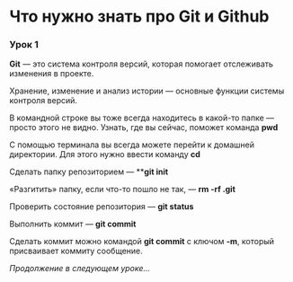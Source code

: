 # Что нужно знать про Git и Github

### Урок 1

**Git** — это система контроля версий, которая помогает отслеживать изменения в проекте.

Хранение, изменение и анализ истории — основные функции системы контроля версий.

В командной строке вы тоже всегда находитесь в какой-то папке — просто этого не видно. Узнать, где вы сейчас, поможет команда **pwd**

С помощью терминала вы всегда можете перейти к домашней директории. Для этого нужно ввести команду **cd**

Сделать папку репозиторием — ****git init**

«Разгитить» папку, если что-то пошло не так, — **rm -rf .git**

Проверить состояние репозитория — **git status**

Выполнить коммит — **git commit**

Сделать коммит можно командой **git commit** c ключом **-m**, который присваивает коммиту сообщение.

_Продолжение в следующем уроке..._
